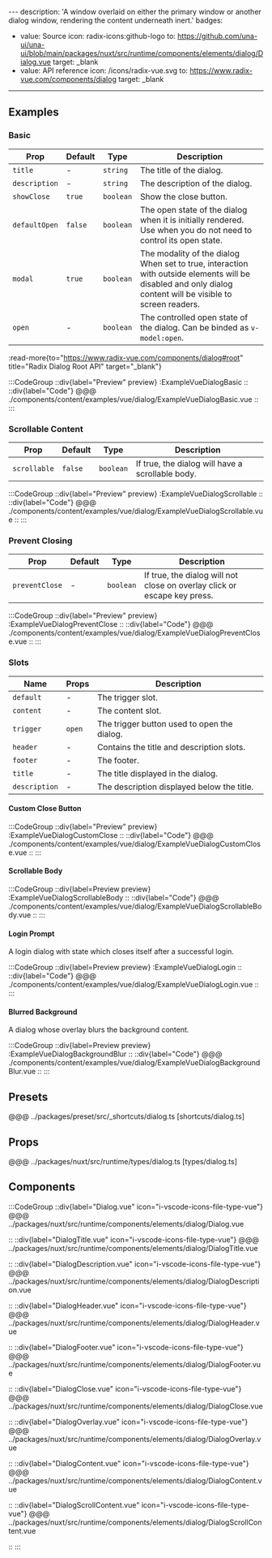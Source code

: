 --- description: 'A window overlaid on either the primary window or another dialog window, rendering the content underneath inert.'
badges:
  - value: Source
    icon: radix-icons:github-logo
    to: https://github.com/una-ui/una-ui/blob/main/packages/nuxt/src/runtime/components/elements/dialog/Dialog.vue
    target: _blank
  - value: API reference
    icon: /icons/radix-vue.svg
    to: https://www.radix-vue.com/components/dialog
    target: _blank
---

## Examples

### Basic

| Prop          | Default | Type      | Description                                                                                                                                                |
| ------------- | ------- | --------- | ---------------------------------------------------------------------------------------------------------------------------------------------------------- |
| `title`       | -       | `string`  | The title of the dialog.                                                                                                                                   |
| `description` | -       | `string`  | The description of the dialog.                                                                                                                             |
| `showClose`   | `true`  | `boolean` | Show the close button.                                                                                                                                     |
| `defaultOpen` | `false` | `boolean` | The open state of the dialog when it is initially rendered. Use when you do not need to control its open state.                                            |
| `modal`       | `true`  | `boolean` | The modality of the dialog When set to true, interaction with outside elements will be disabled and only dialog content will be visible to screen readers. |
| `open`        | -       | `boolean` | The controlled open state of the dialog. Can be binded as `v-model:open`.                                                                                  |

:read-more{to="https://www.radix-vue.com/components/dialog#root" title="Radix Dialog Root API" target="_blank"}

:::CodeGroup
::div{label="Preview" preview}
  :ExampleVueDialogBasic
::
::div{label="Code"}
@@@ ./components/content/examples/vue/dialog/ExampleVueDialogBasic.vue
::
:::

### Scrollable Content

| Prop         | Default | Type      | Description                                      |
| ------------ | ------- | --------- | ------------------------------------------------ |
| `scrollable` | `false` | `boolean` | If true, the dialog will have a scrollable body. |

:::CodeGroup
::div{label="Preview" preview}
  :ExampleVueDialogScrollable
::
::div{label="Code"}
@@@ ./components/content/examples/vue/dialog/ExampleVueDialogScrollable.vue
::
:::

### Prevent Closing

| Prop           | Default | Type      | Description                                                              |
| -------------- | ------- | --------- | ------------------------------------------------------------------------ |
| `preventClose` | -       | `boolean` | If true, the dialog will not close on overlay click or escape key press. |

:::CodeGroup
::div{label="Preview" preview}
  :ExampleVueDialogPreventClose
::
::div{label="Code"}
@@@ ./components/content/examples/vue/dialog/ExampleVueDialogPreventClose.vue
::
:::

### Slots

| Name          | Props  | Description                                 |
| ------------- | ------ | ------------------------------------------- |
| `default`     | -      | The trigger slot.                           |
| `content`     | -      | The content slot.                           |
| `trigger`     | `open` | The trigger button used to open the dialog. |
| `header`      | -      | Contains the title and description slots.   |
| `footer`      | -      | The footer.                                 |
| `title`       | -      | The title displayed in the dialog.          |
| `description` | -      | The description displayed below the title.  |


#### Custom Close Button

:::CodeGroup
::div{label="Preview" preview}
  :ExampleVueDialogCustomClose
::
::div{label="Code"}
@@@ ./components/content/examples/vue/dialog/ExampleVueDialogCustomClose.vue
::
:::

#### Scrollable Body

:::CodeGroup
::div{label=Preview preview}
  :ExampleVueDialogScrollableBody
::
::div{label="Code"}
@@@ ./components/content/examples/vue/dialog/ExampleVueDialogScrollableBody.vue
::
:::

#### Login Prompt

A login dialog with state which closes itself after a successful login.

:::CodeGroup
::div{label=Preview preview}
  :ExampleVueDialogLogin
::
::div{label="Code"}
@@@ ./components/content/examples/vue/dialog/ExampleVueDialogLogin.vue
::
:::

#### Blurred Background

A dialog whose overlay blurs the background content.

:::CodeGroup
::div{label=Preview preview}
  :ExampleVueDialogBackgroundBlur
::
::div{label="Code"}
@@@ ./components/content/examples/vue/dialog/ExampleVueDialogBackgroundBlur.vue
::
:::

## Presets

@@@ ../packages/preset/src/_shortcuts/dialog.ts [shortcuts/dialog.ts]

## Props

@@@ ../packages/nuxt/src/runtime/types/dialog.ts [types/dialog.ts]

## Components

:::CodeGroup
::div{label="Dialog.vue" icon="i-vscode-icons-file-type-vue"}
@@@ ../packages/nuxt/src/runtime/components/elements/dialog/Dialog.vue

::
::div{label="DialogTitle.vue" icon="i-vscode-icons-file-type-vue"}
@@@ ../packages/nuxt/src/runtime/components/elements/dialog/DialogTitle.vue

::
::div{label="DialogDescription.vue" icon="i-vscode-icons-file-type-vue"}
@@@ ../packages/nuxt/src/runtime/components/elements/dialog/DialogDescription.vue

::
::div{label="DialogHeader.vue" icon="i-vscode-icons-file-type-vue"}
@@@ ../packages/nuxt/src/runtime/components/elements/dialog/DialogHeader.vue

::
::div{label="DialogFooter.vue" icon="i-vscode-icons-file-type-vue"}
@@@ ../packages/nuxt/src/runtime/components/elements/dialog/DialogFooter.vue

::
::div{label="DialogClose.vue" icon="i-vscode-icons-file-type-vue"}
@@@ ../packages/nuxt/src/runtime/components/elements/dialog/DialogClose.vue

::
::div{label="DialogOverlay.vue" icon="i-vscode-icons-file-type-vue"}
@@@ ../packages/nuxt/src/runtime/components/elements/dialog/DialogOverlay.vue

::
::div{label="DialogContent.vue" icon="i-vscode-icons-file-type-vue"}
@@@ ../packages/nuxt/src/runtime/components/elements/dialog/DialogContent.vue

::
::div{label="DialogScrollContent.vue" icon="i-vscode-icons-file-type-vue"}
@@@ ../packages/nuxt/src/runtime/components/elements/dialog/DialogScrollContent.vue

::
:::

